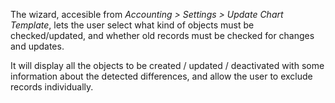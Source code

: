 The wizard, accesible from *Accounting \> Settings \> Update Chart
Template*, lets the user select what kind of objects must be
checked/updated, and whether old records must be checked for changes and
updates.

It will display all the objects to be created / updated / deactivated
with some information about the detected differences, and allow the user
to exclude records individually.
